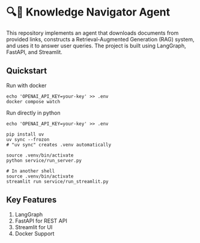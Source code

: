 # 🔍💬 Knowledge Navigator Agent

This repository implements an agent that downloads documents from provided links, constructs a Retrieval-Augmented Generation (RAG) system, and uses it to answer user queries. The project is built using LangGraph, FastAPI, and Streamlit.

## Quickstart
Run with docker
```
echo 'OPENAI_API_KEY=your-key' >> .env
docker compose watch
```
Run directly in python
```
echo 'OPENAI_API_KEY=your-key' >> .env

pip install uv
uv sync --frozon
# "uv sync" creates .venv automatically

source .venv/bin/activate
python service/run_server.py

# In another shell
source .venv/bin/activate
streamlit run service/run_streamlit.py
```

## Key Features
1. LangGraph 
2. FastAPI for REST API
3. Streamlit for UI
4. Docker Support